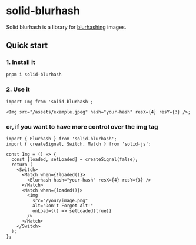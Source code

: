 # solid-blurhash

Solid blurhash is a library for [blurhashing](https://blurha.sh/) images.

<!--* SEE: https://github.com/woltapp/react-blurhash -->

## Quick start

### 1. Install it

```bash
pnpm i solid-blurhash
```

### 2. Use it

```tsx
import Img from 'solid-blurhash';

<Img src="/assets/example.jpeg" hash="your-hash" resX={4} resY={3} />;
```

### or, if you want to have more control over the img tag

```tsx
import { Blurhash } from 'solid-blurhash';
import { createSignal, Switch, Match } from 'solid-js';

const Img = () => {
  const [loaded, setLoaded] = createSignal(false);
  return (
    <Switch>
      <Match when={!loaded()}>
        <Blurhash hash="your-hash" resX={4} resY={3} />
      </Match>
      <Match when={loaded()}>
        <img
          src="/your/image.png"
          alt="Don't Forget Alt!"
          onLoad={() => setLoaded(true)}
        />
      </Match>
    </Switch>
  );
};
```
